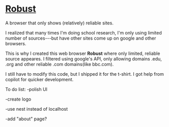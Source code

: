 # [**Robust**](https://north-river1015.github.io/Robust/)


A browser that only shows (relatively) reliable sites. 

I realized that many times I'm doing school research, I'm only using limited number of sources---but have other sites come up on google and other browsers. 

This is why I created this web browser **Robust** where only limited, reliable source appeares. 
I filtered using google's API, only allowing domains .edu, .org and other reliable .com domains(like bbc.com).

I still have to modify this code, but I shipped it for the t-shirt. I got help from copilot for quicker development. 

To do list:
-polish UI

-create logo

-use nest instead of localhost

-add "about" page?



